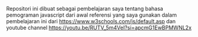 Repositori ini dibuat sebagai pembelajaran saya tentang bahasa pemograman javascript dari awal referensi yang saya gunakan dalam pembelajaran ini
dari https://www.w3schools.com/js/default.asp dan youtube channel https://youtu.be/RUTV_5m4VeI?si=apcmG1EwBPMWNL2x
